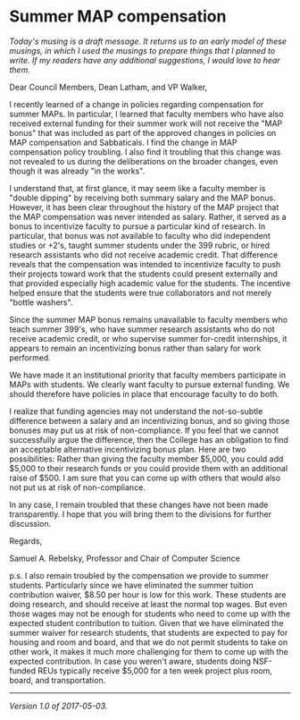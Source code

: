 Summer MAP compensation
=======================

*Today's musing is a draft message.  It returns us to an early model
of these musings, in which I used the musings to prepare things that I
planned to write.  If my readers have any additional suggestions, I would
love to hear them.*

Dear Council Members, Dean Latham, and VP Walker, 

I recently learned of a change in policies regarding compensation for
summer MAPs.  In particular, I learned that faculty members who have
also received external funding for their summer work will not receive
the "MAP bonus" that was included as part of the approved changes in
policies on MAP compensation and Sabbaticals.  I find the change in MAP
compensation policy troubling.  I also find it troubling that this change
was not revealed to us during the deliberations on the broader changes,
even though it was already "in the works".

I understand that, at first glance, it may seem like a faculty member
is "double dipping" by receiving both summary salary and the MAP bonus.
However, it has been clear throughout the history of the MAP project that
the MAP compensation was never intended as salary.  Rather, it served as
a bonus to incentivize faculty to pursue a particular kind of research.
In particular, that bonus was not available to faculty who did independent
studies or +2's, taught summer students under the 399 rubric, or hired
research assistants who did not receive academic credit.  That difference
reveals that the compensation was intended to incentivize faculty to push
their projects toward work that the students could present externally
and that provided especially high academic value for the students.
The incentive helped ensure that the students were true collaborators
and not merely "bottle washers".

Since the summer MAP bonus remains unavailable to faculty members
who teach summer 399's, who have summer research assistants who do not
receive academic credit, or who supervise summer for-credit internships,
it appears to remain an incentivizing bonus rather than salary for work
performed.

We have made it an institutional priority that faculty members participate
in MAPs with students.  We clearly want faculty to pursue external
funding.  We should therefore have policies in place that encourage
faculty to do both.

I realize that funding agencies may not understand the not-so-subtle
difference between a salary and an incentivizing bonus, and so giving
those bonuses may put us at risk of non-compliance.  If you feel that
we cannot successfully argue the difference, then the College has an
obligation to find an acceptable alternative incentivizing bonus plan.
Here are two possibilities: Rather than giving the faculty member $5,000,
you could add $5,000 to their research funds or you could provide them
with an additional raise of $500.  I am sure that you can come up with
others that would also not put us at risk of non-compliance.

In any case, I remain troubled that these changes have not been made
transparently.  I hope that you will bring them to the divisions for
further discussion.

Regards,

Samuel A. Rebelsky, Professor and Chair of Computer Science

p.s. I also remain troubled by the compensation we provide to summer
students.  Particularly since we have eliminated the summer tuition
contribution waiver, $8.50 per hour is low for this work.  These students
are doing research, and should receive at least the normal top wages.
But even those wages may not be enough for students who need to come
up with the expected student contribution to tuition.  Given that we
have eliminated the summer waiver for research students, that students
are expected to pay for housing and room and board, and that we do not
permit students to take on other work, it makes it much more challenging
for them to come up with the expected contribution.  In case you weren't
aware, students doing NSF-funded REUs typically receive $5,000 for a
ten week project plus room, board, and transportation.

---

*Version 1.0 of 2017-05-03.*
